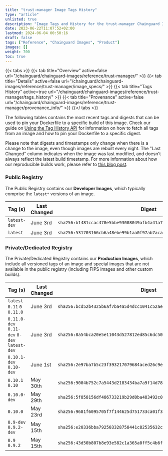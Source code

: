 ```yaml
---
title: "trust-manager Image Tags History"
type: "article"
unlisted: true
description: "Image Tags and History for the trust-manager Chainguard Image"
date: 2023-06-22T11:07:52+02:00
lastmod: 2024-06-04 00:50:16
draft: false
tags: ["Reference", "Chainguard Images", "Product"]
images: []
weight: 700
toc: true
---
```


{{< tabs >}}
{{< tab title="Overview" active=false url="/chainguard/chainguard-images/reference/trust-manager/" >}}
{{< tab title="Details" active=false url="/chainguard/chainguard-images/reference/trust-manager/image_specs/" >}}
{{< tab title="Tags History" active=true url="/chainguard/chainguard-images/reference/trust-manager/tags_history/" >}}
{{< tab title="Provenance" active=false url="/chainguard/chainguard-images/reference/trust-manager/provenance_info/" >}}
{{</ tabs >}}

The following tables contains the most recent tags and digests that can be used to pin your Dockerfile to a specific build of this image. Check our guide on [Using the Tag History API](/chainguard/chainguard-images/using-the-tag-history-api/) for information on how to fetch all tags from an image and how to pin your Dockerfile to a specific digest.

Please note that digests and timestamps only change when there is a change to the image, even though images are rebuilt every night. The "Last Changed" column indicates when the image was last modified, and doesn't always reflect the latest build timestamp. For more information about how our reproducible builds work, please refer to [this blog post](https://www.chainguard.dev/unchained/reproducing-chainguards-reproducible-image-builds).

### Public Registry
The Public Registry contains our **Developer Images**, which typically comprise the `latest*` versions of an image.

| Tag (s)       | Last Changed | Digest                                                                    |
|---------------|--------------|---------------------------------------------------------------------------|
|  `latest-dev` | June 3rd     | `sha256:b1481ccac470e5bbe93008049afb4a41a7e38386fd6d9a1e38c9309ee6649447` |
|  `latest`     | June 3rd     | `sha256:531703166cb6a48ebe99b1aa0f97ab7acaacabf8059e50b5b39b5e0de58acf30` |


### Private/Dedicated Registry
The Private/Dedicated Registry contains our **Production Images**, which include all versioned tags of an image and special images that are not available in the public registry (including FIPS images and other custom builds).

| Tag (s)                                       | Last Changed | Digest                                                                    |
|-----------------------------------------------|--------------|---------------------------------------------------------------------------|
|  `latest` `0.11` `0` `0.11.0`                 | June 3rd     | `sha256:bcd52b4325b6af7ba4a5d4dcc1041c52ae5e610dd008b893c4e6f1fb72ecf912` |
|  `0.11.0-dev` `0.11-dev` `0-dev` `latest-dev` | June 3rd     | `sha256:8a54bca20e5e11043d527812ed85c6dc508acbf2d5692ac09157659e269d1079` |
|  `0.10.1-dev` `0.10-dev`                      | June 1st     | `sha256:2e97ba7b5c23f393217079684aced26c9e6e17c5b6d3131d4e2ac2710866d7a2` |
|  `0.10.1` `0.10`                              | May 30th     | `sha256:9004b752c7a5443d2183434ba7a9f14d78922f07309c92901f7d2e30833a6b06` |
|  `0.10.0-dev`                                 | May 29th     | `sha256:5f858156df486733219b29d0ba483492c09456eafbd020e04b4b1e3bbfbfb159` |
|  `0.10.0`                                     | May 23rd     | `sha256:9681f6095705f7f144625d751733ca01f36fbcb4f4e92729b03c4764664f485b` |
|  `0.9-dev` `0.9.2-dev`                        | May 15th     | `sha256:e20336bba792503328758441c82535632cded6ff6b34079de2224f9fc2aaa35f` |
|  `0.9` `0.9.2`                                | May 15th     | `sha256:43d50b807b8e93e582c1a365a0ff5c4b6fbe36df8e9d93c87c0a20f2d5e3c162` |

